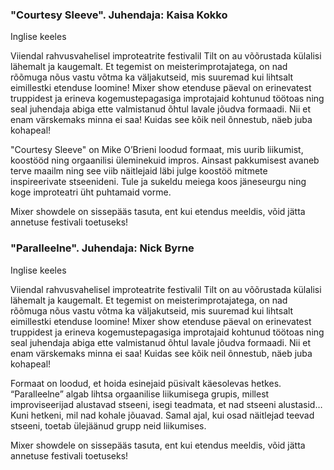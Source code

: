 ### "Courtesy Sleeve". Juhendaja: Kaisa Kokko

Inglise keeles

Viiendal rahvusvahelisel improteatrite festivalil Tilt on au võõrustada
külalisi lähemalt ja kaugemalt. Et tegemist on meisterimprotajatega,
on nad rõõmuga nõus vastu võtma ka väljakutseid, mis suuremad kui lihtsalt
eimillestki etenduse loomine! Mixer show etenduse päeval on erinevatest
truppidest ja erineva kogemustepagasiga improtajaid kohtunud töötoas ning seal
juhendaja abiga ette valmistanud õhtul lavale jõudva formaadi. Nii et enam
värskemaks minna ei saa! Kuidas see kõik neil õnnestub, näeb juba kohapeal!

"Courtesy Sleeve" on Mike O’Brieni loodud formaat, mis uurib liikumist,
koostööd ning orgaanilisi üleminekuid impros. Ainsast pakkumisest avaneb
terve maailm ning see viib näitlejaid läbi julge koostöö mitmete inspireerivate
stseenideni. Tule ja sukeldu meiega koos jäneseurgu ning koge improteatri üht
puhtamaid vorme. 

Mixer showdele on sissepääs tasuta, ent kui etendus meeldis, võid
jätta annetuse festivali toetuseks!

### "Paralleelne". Juhendaja: Nick Byrne

Inglise keeles

Viiendal rahvusvahelisel improteatrite festivalil Tilt on au võõrustada külalisi
lähemalt ja kaugemalt. Et tegemist on meisterimprotajatega, on nad rõõmuga nõus
vastu võtma ka väljakutseid, mis suuremad kui lihtsalt eimillestki etenduse loomine!
Mixer show etenduse päeval on erinevatest truppidest ja erineva kogemustepagasiga
improtajaid kohtunud töötoas ning seal juhendaja abiga ette valmistanud õhtul lavale
jõudva formaadi. Nii et enam värskemaks minna ei saa! Kuidas see kõik neil õnnestub,
näeb juba kohapeal!

Formaat on loodud, et hoida esinejaid püsivalt käesolevas hetkes. “Paralleelne”
algab lihtsa orgaanilise liikumisega grupis, millest improviseerijad alustavad stseeni,
isegi teadmata, et nad stseeni alustasid… Kuni hetkeni, mil nad kohale jõuavad. Samal
ajal, kui osad näitlejad teevad stseeni, toetab ülejäänud grupp neid liikumises.

Mixer showdele on sissepääs tasuta, ent kui etendus meeldis, võid
jätta annetuse festivali toetuseks!
